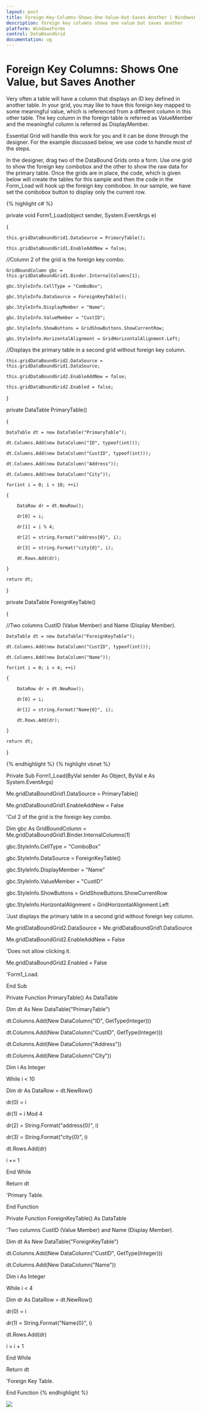 ```yaml
---
layout: post
title: Foreign-Key-Columns-Shows-One-Value-but-Saves-Another | WindowsForms | Syncfusion
description: foreign key columns shows one value but saves another
platform: WindowsForms
control: DataBoundGrid
documentation: ug
---
```


# Foreign Key Columns: Shows One Value, but Saves Another

Very often a table will have a column that displays an ID key defined in another table. In your grid, you may like to have this foreign key mapped to some meaningful value, which is referenced from a different column in this other table. The key column in the foreign table is referred as ValueMember and the meaningful column is referred as DisplayMember. 

Essential Grid will handle this work for you and it can be done through the designer. For the example discussed below, we use code to handle most of the steps.

In the designer, drag two of the DataBound Grids onto a form. Use one grid to show the foreign key combobox and the other to show the raw data for the primary table. Once the grids are in place, the code, which is given below will create the tables for this sample and then the code in the Form_Load will hook up the foreign key combobox. In our sample, we have set the combobox button to display only the current row.



{% highlight c# %}

private void Form1_Load(object sender, System.EventArgs e)

{

    this.gridDataBoundGrid1.DataSource = PrimaryTable();

    this.gridDataBoundGrid1.EnableAddNew = false;



//Column 2 of the grid is the foreign key combo.

    GridBoundColumn gbc = this.gridDataBoundGrid1.Binder.InternalColumns[1];

    gbc.StyleInfo.CellType = "ComboBox";

    gbc.StyleInfo.DataSource = ForeignKeyTable();

    gbc.StyleInfo.DisplayMember = "Name";

    gbc.StyleInfo.ValueMember = "CustID";

    gbc.StyleInfo.ShowButtons = GridShowButtons.ShowCurrentRow;

    gbc.StyleInfo.HorizontalAlignment = GridHorizontalAlignment.Left;



//Displays the primary table in a second grid without foreign key column.

    this.gridDataBoundGrid2.DataSource = this.gridDataBoundGrid1.DataSource;

    this.gridDataBoundGrid2.EnableAddNew = false;

    this.gridDataBoundGrid2.Enabled = false;

}



private DataTable PrimaryTable()

{

    DataTable dt = new DataTable("PrimaryTable");

    dt.Columns.Add(new DataColumn("ID", typeof(int)));

    dt.Columns.Add(new DataColumn("CustID", typeof(int)));

    dt.Columns.Add(new DataColumn("Address"));

    dt.Columns.Add(new DataColumn("City"));

    for(int i = 0; i < 10; ++i)

    {

        DataRow dr = dt.NewRow();

        dr[0] = i;

        dr[1] = i % 4;

        dr[2] = string.Format("address{0}", i);

        dr[3] = string.Format("city{0}", i);

        dt.Rows.Add(dr);

    }

    return dt;

}



private DataTable ForeignKeyTable()

{

//Two columns CustID (Value Member) and Name (Display Member).

    DataTable dt = new DataTable("ForeignKeyTable");

    dt.Columns.Add(new DataColumn("CustID", typeof(int)));

    dt.Columns.Add(new DataColumn("Name"));

    for(int i = 0; i < 4; ++i)

    {

        DataRow dr = dt.NewRow();

        dr[0] = i;

        dr[1] = string.Format("Name{0}", i);

        dt.Rows.Add(dr);

    }

    return dt;

}


{% endhighlight  %}
{% highlight vbnet %}




Private Sub Form1_Load(ByVal sender As Object, ByVal e As System.EventArgs)

Me.gridDataBoundGrid1.DataSource = PrimaryTable()

Me.gridDataBoundGrid1.EnableAddNew = False



'Col 2 of the grid is the foreign key combo.

Dim gbc As GridBoundColumn = Me.gridDataBoundGrid1.Binder.InternalColumns(1)

gbc.StyleInfo.CellType = "ComboBox"

gbc.StyleInfo.DataSource = ForeignKeyTable()

gbc.StyleInfo.DisplayMember = "Name"

gbc.StyleInfo.ValueMember = "CustID"

gbc.StyleInfo.ShowButtons = GridShowButtons.ShowCurrentRow

gbc.StyleInfo.HorizontalAlignment = GridHorizontalAlignment.Left



'Just displays the primary table in a second grid without foreign key column.

Me.gridDataBoundGrid2.DataSource = Me.gridDataBoundGrid1.DataSource

Me.gridDataBoundGrid2.EnableAddNew = False



'Does not allow clicking it.

Me.gridDataBoundGrid2.Enabled = False



'Form1_Load.

End Sub



Private Function PrimaryTable() As DataTable

Dim dt As New DataTable("PrimaryTable")

dt.Columns.Add(New DataColumn("ID", GetType(Integer)))

dt.Columns.Add(New DataColumn("CustID", GetType(Integer)))

dt.Columns.Add(New DataColumn("Address"))

dt.Columns.Add(New DataColumn("City"))



Dim i As Integer

While i < 10

Dim dr As DataRow = dt.NewRow()

dr(0) = i

dr(1) = i Mod 4

dr(2) = String.Format("address{0}", i)

dr(3) = String.Format("city{0}", i)

dt.Rows.Add(dr)

i += 1

End While

Return dt



'Primary Table.

End Function



Private Function ForeignKeyTable() As DataTable



'Two columns CustID (Value Member) and Name (Display Member).

Dim dt As New DataTable("ForeignKeyTable")

dt.Columns.Add(New DataColumn("CustID", GetType(Integer)))

dt.Columns.Add(New DataColumn("Name"))



Dim i As Integer

While i < 4

Dim dr As DataRow = dt.NewRow()

dr(0) = i

dr(1) = String.Format("Name{0}", i)

dt.Rows.Add(dr)

i = i + 1

End While

Return dt



'Foreign Key Table.

End Function
{% endhighlight  %}

![](Foreign-Key-Columns-Shows-One-Value-but-Saves-Another_images/Foreign-Key-Columns-Shows-One-Value-but-Saves-Another_img1.jpeg) 



